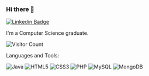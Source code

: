 ### Hi there 👋

[![Linkedin Badge](https://img.shields.io/badge/-Omkar-blue?style=flat-square&logo=Linkedin&logoColor=white&link=https://www.linkedin.com/in/omkar-s-25a071219/)](https://www.linkedin.com/in/omkar-s-25a071219/)

I'm a Computer Science graduate. 

![Visitor Count](https://profile-counter.glitch.me/OmkarSavoikar/count.svg)

Languages and Tools:

<img alt="Java" src="https://img.shields.io/badge/java-%23ED8B00.svg?style=flat-square&logo=java&logoColor=white"/>
<img alt="HTML5" src="https://img.shields.io/badge/html5-%23E34F26.svg?style=flat-square&logo=html5&logoColor=white"/>
<img alt="CSS3" src="https://img.shields.io/badge/css3-%231572B6.svg?style=flat-square&logo=css3&logoColor=white"/>
<img alt="PHP" src="https://img.shields.io/badge/php-%23777BB4.svg?style=flat-square&logo=php&logoColor=white"/>
<img alt="MySQL" src="https://img.shields.io/badge/mysql-%2300f.svg?style=flat-square&logo=mysql&logoColor=white"/>
<img alt="MongoDB" src ="https://img.shields.io/badge/MongoDB-%234ea94b.svg?style=flat-square&logo=mongodb&logoColor=white"/>

<!--
**OmkarSavoikar/OmkarSavoikar** is a ✨ _special_ ✨ repository because its `README.md` (this file) appears on your GitHub profile.

Here are some ideas to get you started:

- 🔭 I’m currently working on ...
- 🌱 I’m currently learning ...
- 👯 I’m looking to collaborate on ...
- 🤔 I’m looking for help with ...
- 💬 Ask me about ...
- 📫 How to reach me: ...
- 😄 Pronouns: ...
- ⚡ Fun fact: ...

<img alt="Adobe XD" src="https://img.shields.io/badge/adobexd-%23FF26BE.svg?style=flat-square&logo=adobexd&logoColor=white"/> 
<img alt="Figma" src="https://img.shields.io/badge/figma-%23F24E1E.svg?style=flat-square&logo=figma&logoColor=white"/> 
<img alt="Bootstrap" src="https://img.shields.io/badge/bootstrap-%23563D7C.svg?style=flat-square&logo=bootstrap&logoColor=white"/> 
<img alt="React" src="https://img.shields.io/badge/react-%2320232a.svg?style=flat-square&logo=react&logoColor=%2361DAFB"/> 
<img alt="Angular" src="https://img.shields.io/badge/angular-%23DD0031.svg?flat-square&logo=angular&logoColor=white"/> 
<img alt="Azure" src="https://img.shields.io/badge/azure-%230072C6.svg?style=flat-square&logo=azure-devops&logoColor=white"/> 
<img alt="NodeJS" src="https://img.shields.io/badge/node.js-%2343853D.svg?style=flat-square&logo=node-dot-js&logoColor=white"/> 
-->
